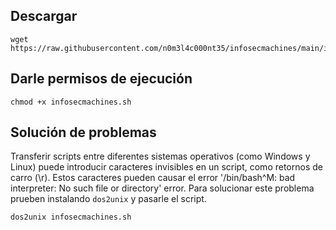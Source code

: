 ## Descargar

```shell
wget https://raw.githubusercontent.com/n0m3l4c000nt35/infosecmachines/main/infosecmachines.sh
```

## Darle permisos de ejecución

```shell
chmod +x infosecmachines.sh
```

## Solución de problemas

Transferir scripts entre diferentes sistemas operativos (como Windows y Linux) puede introducir caracteres invisibles en un script, como retornos de carro (\r). Estos caracteres pueden causar el error '/bin/bash^M: bad interpreter: No such file or directory' error.
Para solucionar este problema prueben instalando `dos2unix` y pasarle el script.

```shell
dos2unix infosecmachines.sh
```
